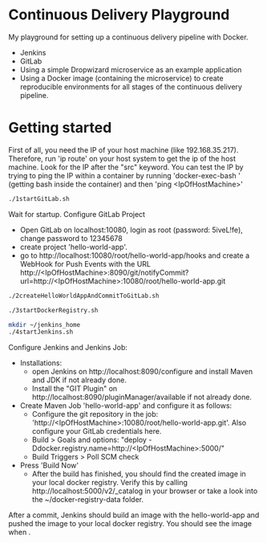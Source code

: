 # Continuous Delivery Playground
My playground for setting up a continuous delivery pipeline with Docker.

- Jenkins
- GitLab
- Using a simple Dropwizard microservice as an example application
- Using a Docker image (containing the microservice) to create reproducible environments for all stages of the continuous delivery pipeline.

# Getting started
First of all, you need the IP of your host machine (like 192.168.35.217). Therefore, run 'ip route' on your host system to get the ip of the host machine. Look for the IP after the "src" keyword. You can test the IP by trying to ping the IP within a container by running 'docker-exec-bash <containerId>' (getting bash inside the container) and  then 'ping \<IpOfHostMachine\>'

````bash
./1startGitLab.sh
````
Wait for startup.
Configure GitLab Project 
- Open GitLab on  localhost:10080, login as root (password: 5iveL!fe), change password to 12345678
- create project 'hello-world-app'.
- go to http://localhost:10080/root/hello-world-app/hooks and create a WebHook for Push Events with the URL http://\<IpOfHostMachine\>:8090/git/notifyCommit?url=http://\<IpOfHostMachine\>:10080/root/hello-world-app.git

````bash
./2createHelloWorldAppAndCommitToGitLab.sh
````

````bash
./3startDockerRegistry.sh
````

````bash
mkdir ~/jenkins_home
./4startJenkins.sh
````
Configure Jenkins and Jenkins Job:
- Installations:
  - open Jenkins on http://localhost:8090/configure and install Maven and JDK if not already done.
  - Install the "GIT Plugin" on http://localhost:8090/pluginManager/available if not already done.
- Create Maven Job 'hello-world-app' and configure it as follows:
  - Configure the git repository in the job: 'http://\<IpOfHostMachine\>:10080/root/hello-world-app.git'. Also configure your GitLab credentials here.
  - Build > Goals and options: "deploy -Ddocker.registry.name=http://\<IpOfHostMachine\>:5000/"
  - Build Triggers > Poll SCM check 
- Press 'Build Now'
  - After the build has finished, you should find the created image in your local docker registry. Verify this by calling http://localhost:5000/v2/_catalog in your browser or take a look into the ~/docker-registry-data folder. 

After a commit, Jenkins should build an image with the hello-world-app and pushed the image to your local docker registry. You should see the image when .
